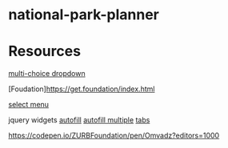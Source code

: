 # national-park-planner

# Resources
[multi-choice dropdown](https://www.codeproject.com/Tips/5162015/Multi-select-Check-Box-List-or-Checkbox-Dropdown-w)

[Foudation]https://get.foundation/index.html

[select menu](https://get.foundation/sites/docs/forms.html)

jquery widgets
[autofill](https://jqueryui.com/autocomplete/)
[autofill multiple](https://jqueryui.com/autocomplete/#multiple)
[tabs](https://jqueryui.com/tabs/)

https://codepen.io/ZURBFoundation/pen/Omvadz?editors=1000
